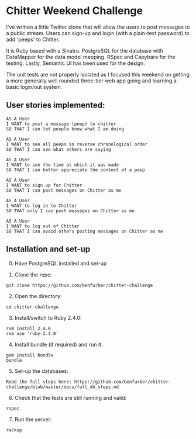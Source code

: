 Chitter Weekend Challenge
=================

I've written a little Twitter clone that will allow the users to post messages to a public stream. Users can sign-up and login (with a plain-text password) to add 'peeps' to Chitter.

It is Ruby based with a Sinatra. PostgreSQL for the database with DataMapper for the data model mapping. RSpec and Capybara for the testing. Lastly, Semantic UI has been used for the design.

The unit tests are not properly isolated as I focused this weekend on getting a more generally well rounded three-tier web app going and learning a basic login/out system.

User stories implemented:
-------

```
AS A User
I WANT to post a message (peep) to chitter
SO THAT I can let people know what I am doing  

AS A User
I WANT to see all peeps in reverse chronological order
SO THAT I can see what others are saying  

AS A User
I WANT to see the time at which it was made
SO THAT I can better appreciate the context of a peep

AS A User
I WANT to sign up for Chitter
SO THAT I can post messages on Chitter as me

AS A User
I WANT to log in to Chitter
SO THAT only I can post messages on Chitter as me

AS A User
I WANT to log out of Chitter
SO THAT I can avoid others posting messages on Chitter as me
```

Installation and set-up
-----
0. Have PostgreSQL installed and set-up

1. Clone the repo:
```
git clone https://github.com/benfurber/chitter-challenge
```
2. Open the directory:
```
cd chitter-challenge
```
3. Install/switch to Ruby 2.4.0:
```
rvm install 2.4.0
rvm use 'ruby-2.4.0'
```
4. Install bundle (if required) and run it:
```
gem install bundle
bundle
```
5. Set-up the databases:
```
Read the full steps here: https://github.com/benfurber/chitter-challenge/blob/master/docs/full_db_steps.md
```
6. Check that the tests are still running and valid:
```
rspec
```
7. Run the server:
```
rackup
```
